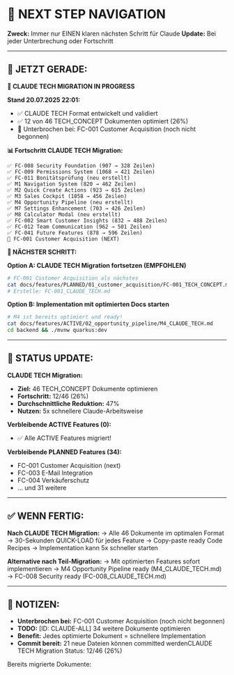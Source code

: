 # 🧭 NEXT STEP NAVIGATION

**Zweck:** Immer nur EINEN klaren nächsten Schritt für Claude
**Update:** Bei jeder Unterbrechung oder Fortschritt

---

## 🎯 JETZT GERADE:

**🔄 CLAUDE TECH MIGRATION IN PROGRESS**

**Stand 20.07.2025 22:01:**
- ✅ CLAUDE TECH Format entwickelt und validiert
- ✅ 12 von 46 TECH_CONCEPT Dokumenten optimiert (26%)
- 🔄 Unterbrochen bei: FC-001 Customer Acquisition (noch nicht begonnen)

**📊 Fortschritt CLAUDE TECH Migration:**
```
✅ FC-008 Security Foundation (907 → 328 Zeilen)
✅ FC-009 Permissions System (1068 → 421 Zeilen)
✅ FC-011 Bonitätsprüfung (neu erstellt)
✅ M1 Navigation System (820 → 462 Zeilen)
✅ M2 Quick Create Actions (923 → 615 Zeilen)
✅ M3 Sales Cockpit (1058 → 456 Zeilen)
✅ M4 Opportunity Pipeline (neu erstellt)
✅ M7 Settings Enhancement (703 → 426 Zeilen)
✅ M8 Calculator Modal (neu erstellt)
✅ FC-002 Smart Customer Insights (832 → 488 Zeilen)
✅ FC-012 Team Communication (962 → 501 Zeilen)
✅ FC-041 Future Features (878 → 596 Zeilen)
🔄 FC-001 Customer Acquisition (NEXT)
```

**🚀 NÄCHSTER SCHRITT:**

**Option A: CLAUDE TECH Migration fortsetzen (EMPFOHLEN)**
```bash
# FC-001 Customer Acquisition als nächstes
cat docs/features/PLANNED/01_customer_acquisition/FC-001_TECH_CONCEPT.md
# Erstelle: FC-001_CLAUDE_TECH.md
```

**Option B: Implementation mit optimierten Docs starten**
```bash
# M4 ist bereits optimiert und ready!
cat docs/features/ACTIVE/02_opportunity_pipeline/M4_CLAUDE_TECH.md
cd backend && ./mvnw quarkus:dev
```

---

## 🚨 STATUS UPDATE:

**CLAUDE TECH Migration:**
- **Ziel:** 46 TECH_CONCEPT Dokumente optimieren
- **Fortschritt:** 12/46 (26%)
- **Durchschnittliche Reduktion:** 47%
- **Nutzen:** 5x schnellere Claude-Arbeitsweise

**Verbleibende ACTIVE Features (0):**
- ✅ Alle ACTIVE Features migriert!

**Verbleibende PLANNED Features (34):**
- FC-001 Customer Acquisition (next)
- FC-003 E-Mail Integration
- FC-004 Verkäuferschutz
- ... und 31 weitere


---

## ✅ WENN FERTIG:

**Nach CLAUDE TECH Migration:**
→ Alle 46 Dokumente im optimalen Format
→ 30-Sekunden QUICK-LOAD für jedes Feature
→ Copy-paste ready Code Recipes
→ Implementation kann 5x schneller starten

**Alternative nach Teil-Migration:**
→ Mit optimierten Features sofort implementieren
→ M4 Opportunity Pipeline ready (M4_CLAUDE_TECH.md)
→ FC-008 Security ready (FC-008_CLAUDE_TECH.md)

---

## 📝 NOTIZEN:

- **Unterbrochen bei:** FC-001 Customer Acquisition (noch nicht begonnen)
- **TODO:** [ID: CLAUDE-ALL] 34 weitere Dokumente optimieren
- **Benefit:** Jedes optimierte Dokument = schnellere Implementation
- **Commit bereit:** 21 neue Dateien können committed werdenCLAUDE TECH Migration Status: 12/46 (26%)

Bereits migrierte Dokumente:
